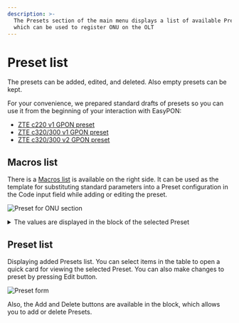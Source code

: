 ```yaml
---
description: >-
  The Presets section of the main menu displays a list of available Presets,
  which can be used to register ONU on the OLT
---
```


# Preset list

The presets can be added, edited, and deleted. Also empty presets can be kept.

For your convenience, we prepared standard drafts of presets so you can use it from the beginning of your interaction with EasyPON:

* [ZTE c220 v1 GPON preset](presets/zte-s220-v1-gpon.md)
* [ZTE c320/300 v1 GPON preset](presets/zte-s320-300-v1-gpon.md)
* [ZTE c320/300 v2 GPON preset](presets/zte-s320-300-v2-gpon.md)

## Macros list

There is a [Macros list](macros.md) is available on the right side. It can be used as the template for substituting standard parameters into a Preset configuration in the Code input field while adding or editing the preset.

![Preset for ONU section](../.gitbook/assets/hlF6DGDCJgwJSWglb7QNG\_image.png)

<details>

<summary>The values are displayed in the block of the selected Preset</summary>

Preset title&#x20;

ONU Type - selected ONU types to which the Preset corresponds&#x20;

Description EN - a detailed description of the Preset in English&#x20;

Code - Preset configuration script

</details>

## Preset list

Displaying added Presets list. You can select items in the table to open a quick card for viewing the selected Preset. You can also make changes to preset by pressing Edit button.

![Preset form](../.gitbook/assets/tIav7KLWutnXf2IRXtHrK\_screenshot-2023-01-28-at-224057.png)

Also, the Add and Delete buttons are available in the block, which allows you to add or delete Presets.
